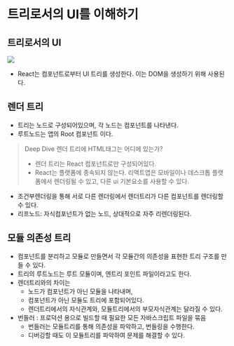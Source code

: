 # 트리로서의 UI를 이해하기

## 트리로서의 UI

![](https://ko.react.dev/_next/image?url=%2Fimages%2Fdocs%2Fdiagrams%2Fpreserving_state_dom_tree.png&w=1920&q=75)

- React는 컴포넌트로부터 UI 트리를 생성한다. 이는 DOM을 생성하기 위해 사용된다.

## 렌더 트리
- 트리는 노드로 구성되어있으며, 각 노드는 컴포넌트를 나타낸다. 
- 루트노드는 앱의 Root 컴포넌트 이다. 

> Deep Dive
> 렌더 트리에 HTML태그는 어디에 있는가?
> - 렌더 트리는 React 컴포넌트로만 구성되어있다.
> - React는 플랫폼에 종속되지 않는다. 리액트앱은 모바일이나 데스크톱 플랫폼에서 렌더링될 수 있고, 다른 ui 기본요소를 사용할 수 있다.

- 조건부렌더링을 통해 서로 다른 렌더링에서 렌더트리가 다른 컴포넌트를 렌더링할 수 있다. 
- 리프노드: 자식컴포넌트가 없는 노드, 상대적으로 자주 리렌더링된다.

## 모듈 의존성 트리
- 컴포넌트를 분리하고 모듈로 만들면서 각 모듈간의 의존성을 표현한 트리 구조를 만들 수 있다. 
- 트리의 루트노드는 루트 모듈이며, 엔트리 포인트 파일이라고도 한다. 
- 렌더트리와의 차이는 
  - 노드가 컴포넌트가 아닌 모듈을 나타내며, 
  - 컴포넌트가 아닌 모듈도 트리에 포함되어있다.
  - 렌더트리에서의 자식관계와, 모듈트리에서의 부모자식관계는 달라질 수 있다.
- 번들러 : 프로덕션 용으로 빌드할 때 필요한 모든 자바스크립트 파일을 묶음
  - 번들러는 모듈트리를 통해 의존성을 파악하고, 번들링을 수행한다.
  - 디버깅할 때도 이 모듈트리를 파악하여 문제를 해결할 수 있다.